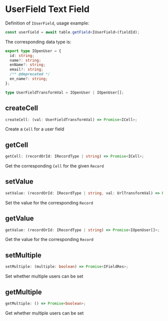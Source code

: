 # UserField Text Field
Definition of `IUserField`, usage example:
```typescript
const userField = await table.getField<IUserField>(fieldId);
```
The corresponding data type is:
```typescript
export type IOpenUser = {
  id: string;
  name?: string;
  enName?: string;
  email?: string;
  /** @deprecated */
  en_name?: string;
};

type UserFieldTransformVal = IOpenUser | IOpenUser[];
```

## createCell
```typescript
createCell: (val: UserFieldTransformVal) => Promise<ICell>;
```
Create a `Cell` for a user field

## getCell
```typescript
getCell: (recordOrId: IRecordType | string) => Promise<ICell>;
```
Get the corresponding `Cell` for the given `Record`

## setValue
```typescript
setValue: (recordOrId: IRecordType | string, val: UrlTransformVal) => Promise<boolean>;
```
Set the value for the corresponding `Record`

## getValue
```typescript
getValue: (recordOrId: IRecordType | string) => Promise<IOpenUser[]>;
```
Get the value for the corresponding `Record`

## setMultiple
```typescript
setMultiple: (multiple: boolean) => Promise<IFieldRes>;
```
Set whether multiple users can be set

## getMultiple
```typescript
getMultiple: () => Promise<boolean>;
```
Get whether multiple users can be set